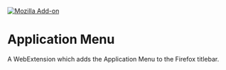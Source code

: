 [![Mozilla Add-on](https://img.shields.io/amo/v/application-menu.svg)](https://addons.mozilla.org/en-US/firefox/addon/application-menu)

Application Menu
================

A WebExtension which adds the Application Menu to the Firefox titlebar.
